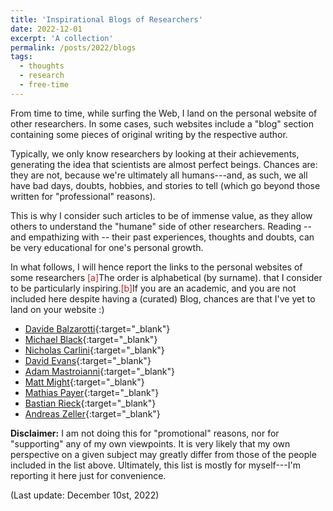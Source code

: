 ```yaml
---
title: 'Inspirational Blogs of Researchers'
date: 2022-12-01
excerpt: 'A collection'
permalink: /posts/2022/blogs
tags:
  - thoughts
  - research
  - free-time
---
```


From time to time, while surfing the Web, I land on the personal website of other researchers. In some cases, such websites include a "blog" section containing some pieces of original writing by the respective author. 

Typically, we only know researchers by looking at their achievements, generating the idea that scientists are almost perfect beings. Chances are: they are not, because we're ultimately all humans---and, as such, we all have bad days, doubts, hobbies, and stories to tell (which go beyond those written for "professional" reasons).

This is why I consider such articles to be of immense value, as they allow others to understand the "humane" side of other researchers. Reading -- and empathizing with -- their past experiences, thoughts and doubts, can be very educational for one's personal growth.

In what follows, I will hence report the links to the personal websites of some researchers <span class="footnote"><a style="color:firebrick">[a]</a><span class="footnote_content">The order is alphabetical (by surname).</span></span> that I consider to be particularly inspiring.<span class="footnote"><a style="color:firebrick">[b]</a><span class="footnote_content">If you are an academic, and you are not included here despite having a (curated) Blog, chances are that I've yet to land on your website :)</span></span>


* [Davide Balzarotti](https://www.s3.eurecom.fr/~balzarot/index.html){:target="_blank"}
* [Michael Black](https://ps.is.mpg.de/~black){:target="_blank"}
* [Nicholas Carlini](https://nicholas.carlini.com/){:target="_blank"}
* [David Evans](https://www.cs.virginia.edu/~evans/){:target="_blank"}
* [Adam Mastroianni](https://substack.com/profile/69354522-adam-mastroianni){:target="_blank"}
* [Matt Might](https://matt.might.net/articles/){:target="_blank"}
* [Mathias Payer](https://nebelwelt.net/blog/){:target="_blank"}
* [Bastian Rieck](https://bastian.rieck.me/blog/){:target="_blank"}
* [Andreas Zeller](https://andreas-zeller.info/Blog.html){:target="_blank"}


**Disclaimer:** I am not doing this for "promotional" reasons, nor for "supporting" any of my own viewpoints. It is very likely that my own perspective on a given subject may greatly differ from those of the people included in the list above. Ultimately, this list is mostly for myself---I'm reporting it here just for convenience.

(Last update: December 10st, 2022)